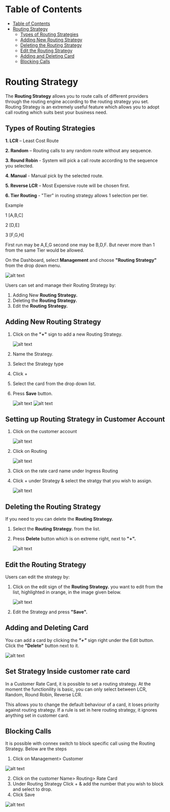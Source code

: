 # Table of Contents

* [Table of Contents](#table-of-contents)
* [Routing Strategy](#routing-strategy)
    * [Types of Routing Strategies](#types-of-routing-strategies)
    * [Adding New Routing Strategy](#adding-new-routing-strategy)
    * [Deleting the Routing Strategy](#deleting-the-routing-strategy)
    * [Edit the Routing Strategy](#edit-the-routing-strategy)
    * [Adding and Deleting Card](#adding-and-deleting-card)
    * [Blocking Calls](#blocking-calls)

# Routing Strategy

The **Routing Strategy** allows you to route calls of different providers through the routing engine according to the routing strategy you set. Routing Strategy is an extremely useful feature which allows you to adopt call routing which suits best your business need.

## Types of Routing Strategies

**1. LCR** – Least Cost Route

**2. Random** – Routing calls to any random route without any sequence.

**3. Round Robin** - System will pick a call route according to the sequence you selected.
  
**4. Manual** - Manual pick by the selected route.
  
**5. Reverse LCR** – Most Expensive route will be chosen first.

**6. Tier Routing**  -  "Tier" in routing strategy allows 1 selection per tier.

Example

1 [A,B,C]

2 [D,E]

3 [F,G,H]

First run may be A,E,G second one may be B,D,F. But never more than 1 from the same Tier would be allowed.

On the Dashboard, select **Management** and choose **"Routing Strategy"** from the drop down menu.

   ![alt text][routing-dashboard-new]

Users can set and manage their Routing Strategy by:
 
1. Adding New **Routing Strategy.**
2. Deleting the **Routing Strategy.**
3. Edit the **Routing Strategy.**

## Adding New Routing Strategy

1. Click on the **"+"** sign to add a new Routing Strategy.

   ![alt text][routing-strategy1]

2. Name the Strategy.
3. Select the Strategy type
4. Click + 
5. Select the card from the drop down list.
6. Press **Save** button.

   ![alt text][routing-strategy2]
   ![alt text][routing-strategy3]

 
## Setting up Routing Strategy in Customer Account

1. Click on the customer account

   ![alt text][routing-strategy4]

2. Click on Routing

   ![alt text][routing-strategy5]

3. Click on the rate card name under Ingress Routing
4. Click + under Strategy & select the stratgy that you wish to assign.

   ![alt text][routing-strategy6]

## Deleting the Routing Strategy

If you need to you can delete the **Routing Strategy.**

1. Select the **Routing Strategy.** from the list.
2. Press **Delete** button which is on extreme right, next to **"+".**

   ![alt text][routing-strategy7]

## Edit the Routing Strategy
Users can edit the strategy by:

1. Click on the edit sign of the **Routing Strategy.** you want to edit from the list, highlighted in orange, in the image given below. 
   
   ![alt text][routing-strategy9]
   
2. Edit the Strategy and press **"Save".**

## Adding and Deleting Card

You can add a card by clicking the **_"+"_** sign right under the Edit button. Click the **"Delete"** button next to it.

   ![alt text][routing-strategy10]

## Set Strategy Inside customer rate card

In a Customer Rate Card, it is possible to set a routing strategy. At the moment the functionility is basic, you can only select between LCR, Random, Round Robin, Reverse LCR.

This allows you to change the default behaviour of a card, it loses priority against routing strategy. If a rule is set in here routing strategy, it ignores anything set in customer card.

## Blocking Calls

It is possible with connex switch to block specific call using the Routing Strategy. Below are the steps

1. Click on Management> Customer

![alt text][Blocking-Calls-1]

2. Click on the customer Name> Routing> Rate Card
3. Under Routing Strategy Click + & add the number that you wish to block and select to drop.
4. Click Save

![alt text][Blocking-Calls-2]

[routing-dashboard-new]: https://raw.githubusercontent.com/digipigeon/connexcs-user-docs/master/new-images/86.png "routing-dashboard"

[routing-strategy1]: https://raw.githubusercontent.com/digipigeon/connexcs-user-docs/master/new-images/87.png "routing-strategy1"
[routing-strategy2]: https://raw.githubusercontent.com/digipigeon/connexcs-user-docs/master/new-images/88.png "routing-strategy2"
[routing-strategy3]: https://raw.githubusercontent.com/digipigeon/connexcs-user-docs/master/new-images/89.png "routing-strategy3"
[routing-strategy4]: https://raw.githubusercontent.com/digipigeon/connexcs-user-docs/master/new-images/90.png "routing-strategy4"
[routing-strategy5]: https://raw.githubusercontent.com/digipigeon/connexcs-user-docs/master/new-images/91.png "routing-strategy5"
[routing-strategy6]: https://raw.githubusercontent.com/digipigeon/connexcs-user-docs/master/new-images/92.png "routing-strategy6"
[routing-strategy7]: https://raw.githubusercontent.com/digipigeon/connexcs-user-docs/master/new-images/93.png "routing-strategy7"
[routing-strategy8]: https://raw.githubusercontent.com/digipigeon/connexcs-user-docs/master/new-images/94.png "routing-strategy8"
[routing-strategy9]: https://raw.githubusercontent.com/digipigeon/connexcs-user-docs/master/new-images/95.png "routing-strategy9"
[routing-strategy10]: https://raw.githubusercontent.com/digipigeon/connexcs-user-docs/master/new-images/96.png "routing-strategy10"


[blocking-calls-1]: https://raw.githubusercontent.com/digipigeon/connexcs-user-docs/master/new-images/97.png "Blocking-Calls-1"
[blocking-calls-2]: https://raw.githubusercontent.com/digipigeon/connexcs-user-docs/master/new-images/98.png "Blocking-Calls-2"

[edit-routing]: https://raw.githubusercontent.com/digipigeon/connexcs-user-docs/master/img/edit-routing.png "edit-routing"
[routing-strategy]: https://raw.githubusercontent.com/digipigeon/connexcs-user-docs/master/img/routing-strategy.png "routing-strategy"
[edit-routing-strategy]: https://raw.githubusercontent.com/digipigeon/connexcs-user-docs/master/img/edit-routing-strategy.png "edit-routing-strategy"

